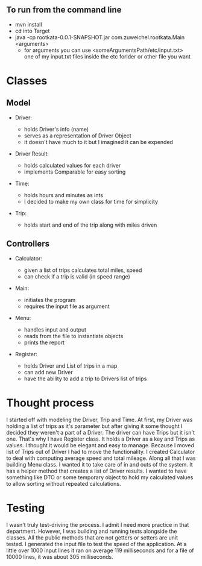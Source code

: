 ## To run from the command line
* mvn install
* cd into Target
* java -cp rootkata-0.0.1-SNAPSHOT.jar com.zuweichel.rootkata.Main \<arguments\>
  * for arguments you can use <someArgumentsPath/etc/input.txt> <br/>
    one of my input.txt files inside the etc forlder or other file you want


# Classes

## Model

* Driver:
    * holds Driver's info (name)
    * serves as a representation of Driver Object 
    * it doesn't have much to it but I imagined it can be expended

* Driver Result:
    * holds calculated values for each driver
    * implements Comparable for easy sorting  

* Time:
    * holds hours and minutes as ints
    * I decided to make my own class for time for simplicity

* Trip:
    * holds start and end of the trip along with miles driven


## Controllers

* Calculator:
    * given a list of trips calculates total miles, speed
    * can check if a trip is valid (in speed range) 

* Main: 
    * initiates the program 
    * requires the input file as argument

* Menu:
    * handles input and output
    * reads from the file to instantiate objects
    * prints the report

* Register:
    * holds Driver and List of trips in a map
    * can add new Driver
    * have the ability to add a trip to Drivers list of trips


# Thought process

I started off with modeling the Driver, Trip and Time. At first, my Driver was holding a list of trips as it's parameter but after giving it some thought I decided they weren't a part of a Driver. The driver can have Trips but it isn't one. 
That's why I have Register class. It holds a Driver as a key and Trips as values. I thought it would be elegant and easy to manage.
Because I moved list of Trips out of Driver I had to move the functionality.
I created Calculator to deal with computing average speed and total mileage.
Along all that I was building Menu class. I wanted it to take care of in and outs of the system. It has a helper method that creates a list of Driver results. I wanted to have something like DTO or some temporary object to hold my calculated values to allow sorting without repeated calculations.

# Testing

I wasn't truly test-driving the process. I admit I need more practice in that department. However, I was building and running tests alongside the classes. All the public methods that are not getters or setters are unit tested.
I generated the input file to test the speed of the application. At a little over 1000 input lines it ran on average 119 milliseconds and for a file of 10000 lines, it was about 305 milliseconds.


 
